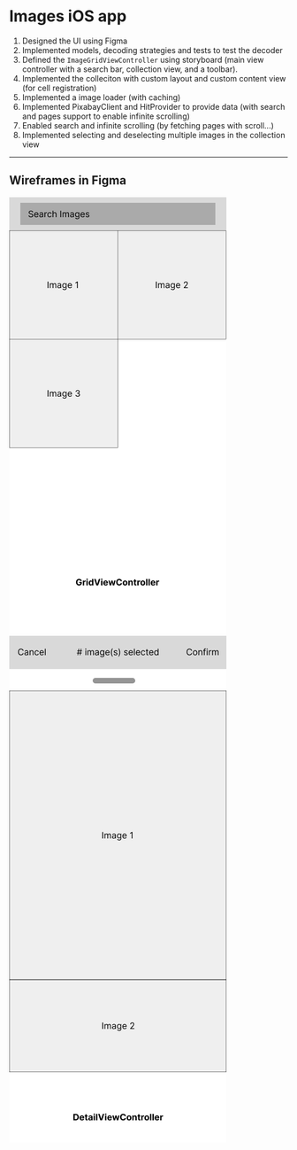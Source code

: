 # Images iOS app

1. Designed the UI using Figma
2. Implemented models, decoding strategies and tests to test the decoder
3. Defined the `ImageGridViewController` using storyboard (main view controller with a search bar, collection view, and a toolbar).
4. Implemented the colleciton with custom layout and custom content view (for cell registration)
5. Implemented a image loader (with caching)
6. Implemented PixabayClient and HitProvider to provide data (with search and pages support to enable infinite scrolling)
7. Enabled search and infinite scrolling (by fetching pages with scroll...)
8. Implemented selecting and deselecting multiple images in the collection view

---

## Wireframes in Figma
![GridViewController](/readme/GridViewController.png)
![DetailViewController](/readme/DetailViewController.png)
